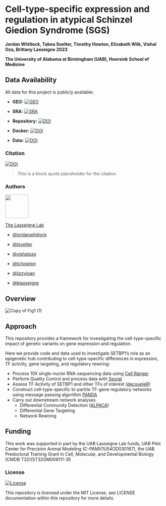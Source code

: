
# Cell-type-specific expression and regulation in atypical Schinzel Giedion Syndrome (SGS)

__Jordan Whitlock, Tabea Soelter, Timothy Howton, Elizabeth Wilk, Vishal Oza, Brittany Lasseigne 2023__


__The University of Alabama at Birmingham (UAB), Heersink School of Medicine__
## Data Availability

All data for this project is publicly available:

* __GEO:__ [![GEO](https://img.shields.io/badge/GEO-GSE237816-pink)](https://www.ncbi.nlm.nih.gov/geo/query/acc.cgi?acc=GSE237816)

* __SRA:__ [![SRA](https://img.shields.io/badge/SRA-PRJNA996862-purple)](https://www.ncbi.nlm.nih.gov/Traces/study/?acc=PRJNA996862&o=acc_s%3Aa)

* __Repository:__ [![DOI](https://zenodo.org/badge/DOI/10.5281/zenodo.8190948.svg)](https://doi.org/10.5281/zenodo.8190948)

* __Docker:__ [![DOI](https://zenodo.org/badge/DOI/10.5281/zenodo.8190923.svg)](https://doi.org/10.5281/zenodo.8190923)

* __Data:__ [![DOI](https://zenodo.org/badge/DOI/10.5281/zenodo.8192482.svg)](https://doi.org/10.5281/zenodo.8192482)

### Citation
[![DOI](https://img.shields.io/badge/DOI-add_doi_here!!!-blue)](https://www.biorxiv.org/)

> This is a block quote placeholder for the citation



### Authors 
<img src="https://www.lasseigne.org/img/main/lablogo.png" width="75" height="75">

[The Lasseigne Lab](https://www.lasseigne.org/)

- [@jordanwhitlock](https://github.com/jordanwhitlock)

- [@tsoelter](https://github.com/tsoelter)

- [@vishaloza](https://github.com/vishaloza)

- [@tchowton](https://github.com/tchowton)

- [@lizzyjoan](https://github.com/lizzyjoan)

- [@blasseigne](https://github.com/blasseigne) 

## Overview
![Copy of Fig1 (1)](https://github.com/lasseignelab/230227_JW_Setbp1Manuscript/assets/62023125/330fce42-bf88-4c88-9bc3-cc433bfd8272)
   
## Approach

This repository provides a framework for investigating the cell-type-specific impact of genetic variants on gene expression and regulation.  

Here we provide code and data used to investigate SETBP1’s role as an epigenetic hub contributing to cell-type-specific differences in expression, TF activity, gene targeting, and regulatory rewiring: 

* Process 10X single-nuclei RNA-sequencing data using [Cell Ranger](https://support.10xgenomics.com/single-cell-gene-expression/software/pipelines/latest/what-is-cell-ranger)
* Perform Quality Control and process data with [Seurat](https://satijalab.org/seurat/)
* Assess TF Activity of SETBP1 and other TFs of interest ([decoupleR](https://saezlab.github.io/decoupleR/))
* Construct cell-type-specific bi-partite TF-gene regulatory networks using message passing algorithm [PANDA](https://netzoo.github.io/zooanimals/panda/)
* Carry out downstream network analyses 
    * Differential Community Detection ([ALPACA](https://netzoo.github.io/zooanimals/alpaca/))
    * Differential Gene Targeting
    * Network Rewiring
## Funding 

This work was supported in part by the UAB Lasseigne Lab funds, UAB Pilot Center for Precision Animal Modeling (C-PAM)(1U54OD030167), the UAB Predoctoral Training Grant in Cell, Molecular, and Developmental Biology (CMDB T32)(5T32GM008111-35
### License
[![License](https://img.shields.io/badge/LICENSE-MIT_License-yellow)](https://github.com/lasseignelab/230227_JW_Setbp1Manuscript/blob/main/LICENSE) 

This repository is licensed under the MIT License, see LICENSE documentation within this repository for more details.


